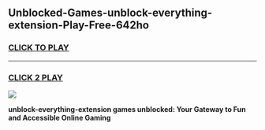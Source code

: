 
## Unblocked-Games-unblock-everything-extension-Play-Free-642ho
<h3>
<a href="https://premium76.site?title=unblock-everything-extension&ref=23A">CLICK TO PLAY</a></h3>
<hr>

<h3>
<a href="https://premium76.site?title=unblock-everything-extension&ref=23A">CLICK 2 PLAY</a>
  
</h3>

<a href="https://premium76.site?title=unblock-everything-extension&ref=23A"><img src="https://clearcache.store/games.png"></a>


**unblock-everything-extension games unblocked: Your Gateway to Fun and Accessible Online Gaming**
